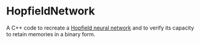 # HopfieldNetwork
A C++ code to recreate a [Hopfield neural network](https://en.wikipedia.org/wiki/Hopfield_network) and to verify its capacity to 
retain memories in a binary form.
